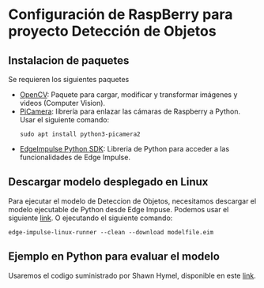 # Configuración de RaspBerry para proyecto Detección de Objetos
## Instalacion de paquetes
Se requieren los siguientes paquetes
* [OpenCV](https://raspberrypi-guide.github.io/programming/install-opencv): Paquete para cargar, modificar y transformar imágenes y videos (Computer Vision).
* [PiCamera](https://docs.arducam.com/Raspberry-Pi-Camera/Native-camera/PiCamera2-User-Guide/): librería para enlazar las cámaras de Raspberry a Python. Usar el siguiente comando:
  ```
  sudo apt install python3-picamera2
  ```
* [EdgeImpulse Python SDK](https://github.com/edgeimpulse/linux-sdk-python): Libreria de Python para acceder a las funcionalidades de Edge Impulse.

## Descargar modelo desplegado en Linux
Para ejecutar el modelo de Deteccion de Objetos, necesitamos descargar el modelo ejecutable de Python desde Edge Impuse. Podemos usar el siguiente [link](https://docs.edgeimpulse.com/docs/run-inference/linux-eim-executable). O ejecutando el siguiente comando:
```
edge-impulse-linux-runner --clean --download modelfile.eim
```
## Ejemplo en Python para evaluar el modelo
Usaremos el codigo suministrado por Shawn Hymel, disponible en este [link](https://github.com/ShawnHymel/computer-vision-with-embedded-machine-learning/blob/master/3.3.1%20-%20Deploy%20Object%20Detection%20Model%20(Raspberry%20Pi)/live-detection-pi-cam.py).
